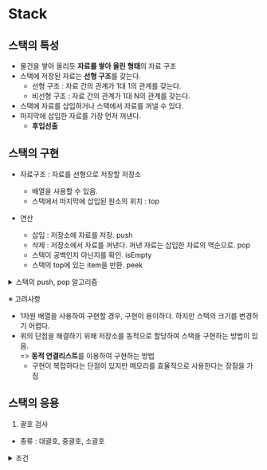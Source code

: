 # Stack

## 스택의 특성

- 물건을 쌓아 올리듯 **자료를 쌓아 올린 형태**의 자료 구조
- 스택에 저장된 자료는 **선형 구조**를 갖는다.
    - 선형 구조 : 자료 간의 관계가 1대 1의 관계를 갖는다.
    - 비선형 구조 : 자료 간의 관계가 1대 N의 관계를 갖는다.
- 스택에 자료를 삽입하거나 스택에서 자료를 꺼낼 수 있다.
- 마지막에 삽입한 자료를 가장 먼저 꺼낸다.
    - **후입선출**

## 스택의 구현

- 자료구조 : 자료를 선형으로 저장할 저장소
    - 배열을 사용할 수 있음.
    - 스택에서 마지막에 삽입된 원소의 위치 : top
 
- 연산
    - 삽입 : 저장소에 자료를 저장. push
    - 삭제 : 저장소에서 자료를 꺼낸다. 꺼낸 자료는 삽입한 자료의 역순으로. pop
    - 스택이 공백인지 아닌지를 확인. isEmpty
    - 스택의 top에 있는 item을 반환. peek

 
<details>
      <summary>스택의 push, pop 알고리즘</summary>
    
- push : append 메소드를 통해 리스트의 마지막에 데이터 삽입
      
      ```
      def push(item):
          s.append(item)
      ```

- pop

      ```
      def pop():
          if len(s) == 0:
              # underflow
              return
          else:
              return s.pop()
      ```
</details>


※ 고려사항

- 1차원 배열을 사용하여 구현할 경우, 구현이 용이하다. 하지만 스택의 크기를 변경하기 어렵다.
- 위의 단점을 해결하기 위해 저장소를 동적으로 할당하여 스택을 구현하는 방법이 있음.  
  => **동적 연결리스트**를 이용하여 구현하는 방법  
    - 구현이 복잡하다는 단점이 있지만 메모리를 효율적으로 사용한다는 장점을 가짐
 
## 스택의 응용

1. 괄호 검사

- 종류 : 대괄호, 중괄호, 소괄호

<details>
    <summary>조건</summary>
    
- 왼쪽 괄호의 개수와 오른쪽 괄호의 개수는 같아야 한다.
- 같은 괄호에서 왼쪽 괄호는 오른쪽 괄호보다 먼저 나와야 한다.
- 괄호 사이에 포함관계만 존재한다.

</details>


